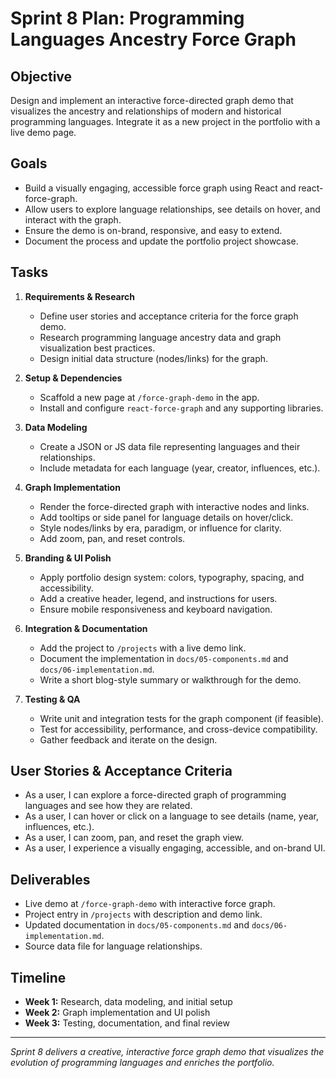 # Sprint 8 Plan: Programming Languages Ancestry Force Graph

## Objective

Design and implement an interactive force-directed graph demo that visualizes the ancestry and relationships of modern and historical programming languages. Integrate it as a new project in the portfolio with a live demo page.

## Goals

- Build a visually engaging, accessible force graph using React and react-force-graph.
- Allow users to explore language relationships, see details on hover, and interact with the graph.
- Ensure the demo is on-brand, responsive, and easy to extend.
- Document the process and update the portfolio project showcase.

## Tasks

1. **Requirements & Research**

   - Define user stories and acceptance criteria for the force graph demo.
   - Research programming language ancestry data and graph visualization best practices.
   - Design initial data structure (nodes/links) for the graph.

2. **Setup & Dependencies**

   - Scaffold a new page at `/force-graph-demo` in the app.
   - Install and configure `react-force-graph` and any supporting libraries.

3. **Data Modeling**

   - Create a JSON or JS data file representing languages and their relationships.
   - Include metadata for each language (year, creator, influences, etc.).

4. **Graph Implementation**

   - Render the force-directed graph with interactive nodes and links.
   - Add tooltips or side panel for language details on hover/click.
   - Style nodes/links by era, paradigm, or influence for clarity.
   - Add zoom, pan, and reset controls.

5. **Branding & UI Polish**

   - Apply portfolio design system: colors, typography, spacing, and accessibility.
   - Add a creative header, legend, and instructions for users.
   - Ensure mobile responsiveness and keyboard navigation.

6. **Integration & Documentation**

   - Add the project to `/projects` with a live demo link.
   - Document the implementation in `docs/05-components.md` and `docs/06-implementation.md`.
   - Write a short blog-style summary or walkthrough for the demo.

7. **Testing & QA**
   - Write unit and integration tests for the graph component (if feasible).
   - Test for accessibility, performance, and cross-device compatibility.
   - Gather feedback and iterate on the design.

## User Stories & Acceptance Criteria

- As a user, I can explore a force-directed graph of programming languages and see how they are related.
- As a user, I can hover or click on a language to see details (name, year, influences, etc.).
- As a user, I can zoom, pan, and reset the graph view.
- As a user, I experience a visually engaging, accessible, and on-brand UI.

## Deliverables

- Live demo at `/force-graph-demo` with interactive force graph.
- Project entry in `/projects` with description and demo link.
- Updated documentation in `docs/05-components.md` and `docs/06-implementation.md`.
- Source data file for language relationships.

## Timeline

- **Week 1:** Research, data modeling, and initial setup
- **Week 2:** Graph implementation and UI polish
- **Week 3:** Testing, documentation, and final review

---

_Sprint 8 delivers a creative, interactive force graph demo that visualizes the evolution of programming languages and enriches the portfolio._
